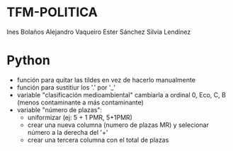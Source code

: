 ﻿# TFM-POLITICA

Ines Bolaños
Alejandro Vaqueiro
Ester Sánchez
Silvia Lendínez


# Python
- función para quitar las tildes en vez de hacerlo manualmente
- función para sustitiur los '.' por '_'
- variable "clasificación medioambiental" cambiarla a ordinal
	0, Eco, C, B (menos contaminante a más contaminante)
- variable "número de plazas":
	- uniformizar (ej: 5 + 1 PMR, 5+1PMR)
	- crear una nueva columna (numero de plazas MR) y selecionar número a la derecha del '+'
	- crear una tercera columna con el total de plazas


